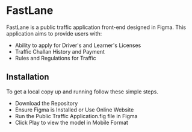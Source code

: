 # FastLane

FastLane is a public traffic application front-end designed in Figma. This application aims to provide users with:
- Ability to apply for Driver's and Learner's Licenses
- Traffic Challan History and Payment
- Rules and Regulations for Traffic

## Installation

To get a local copy up and running follow these simple steps.
- Download the Repository
- Ensure Figma is Installed or Use Online Website
- Run the Public Traffic Application.fig file in Figma
- Click Play to view the model in Mobile Format
